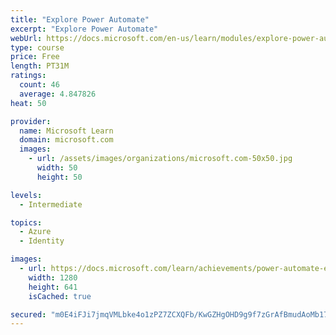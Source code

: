 ```yaml
---
title: "Explore Power Automate"
excerpt: "Explore Power Automate"
webUrl: https://docs.microsoft.com/en-us/learn/modules/explore-power-automate/
type: course
price: Free
length: PT31M
ratings:
  count: 46
  average: 4.847826
heat: 50

provider:
  name: Microsoft Learn
  domain: microsoft.com
  images:
    - url: /assets/images/organizations/microsoft.com-50x50.jpg
      width: 50
      height: 50

levels:
  - Intermediate

topics:
  - Azure
  - Identity

images:
  - url: https://docs.microsoft.com/learn/achievements/power-automate-explore-social.png
    width: 1280
    height: 641
    isCached: true

secured: "m0E4iFJi7jmqVMLbke4o1zPZ7ZCXQFb/KwGZHgOHD9g9f7zGrAfBmudAoMb17UgRGnmFbtAnLLK5bONV2YRwTbOsjRHgVDB4eB1WTh9GFgFGzN+6vq+7Lft0dOjqHUaHE0pNo6QpqdkenjTT+oMPgURgcGERpaqLq+BEjmpNAUjmhfzq8Eo8xCuhCv7/p10fjXpUhqp4qJO7yZK3YQIQYayEiGoWxrewAbNZ+Kgv+4BgRT0ZlMiKoHMep9ElrNvM1EgTSYVAoBbEWTpY7iH3mr45YsAYihai7FBL9T2XaQ45NfGeLLpA7ythVpbMgQufsaurNkkwY3Dwtx0vKFoTnXlBN/NRElQXrGK+KSOHa8AcitrFNd9KmIjW/6ogaXjmlFuGsRpUaHR5smvtwJ+df7+53a11YeinT017zU04SH8=;jYgzV/i4wL2IXZ6rHKjegw=="
---
```


